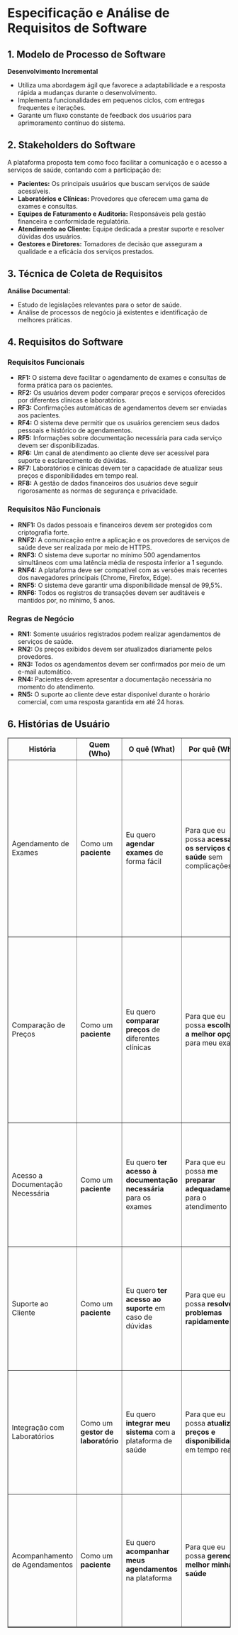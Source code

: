 # Especificação e Análise de Requisitos de Software

## 1. Modelo de Processo de Software
**Desenvolvimento Incremental**

- Utiliza uma abordagem ágil que favorece a adaptabilidade e a resposta rápida a mudanças durante o desenvolvimento.
- Implementa funcionalidades em pequenos ciclos, com entregas frequentes e iterações.
- Garante um fluxo constante de feedback dos usuários para aprimoramento contínuo do sistema.

## 2. Stakeholders do Software
A plataforma proposta tem como foco facilitar a comunicação e o acesso a serviços de saúde, contando com a participação de:

- **Pacientes:** Os principais usuários que buscam serviços de saúde acessíveis.
- **Laboratórios e Clínicas:** Provedores que oferecem uma gama de exames e consultas.
- **Equipes de Faturamento e Auditoria:** Responsáveis pela gestão financeira e conformidade regulatória.
- **Atendimento ao Cliente:** Equipe dedicada a prestar suporte e resolver dúvidas dos usuários.
- **Gestores e Diretores:** Tomadores de decisão que asseguram a qualidade e a eficácia dos serviços prestados.

## 3. Técnica de Coleta de Requisitos
**Análise Documental:**

- Estudo de legislações relevantes para o setor de saúde.
- Análise de processos de negócio já existentes e identificação de melhores práticas.

## 4. Requisitos do Software

### Requisitos Funcionais
- **RF1:** O sistema deve facilitar o agendamento de exames e consultas de forma prática para os pacientes.
- **RF2:** Os usuários devem poder comparar preços e serviços oferecidos por diferentes clínicas e laboratórios.
- **RF3:** Confirmações automáticas de agendamentos devem ser enviadas aos pacientes.
- **RF4:** O sistema deve permitir que os usuários gerenciem seus dados pessoais e histórico de agendamentos.
- **RF5:** Informações sobre documentação necessária para cada serviço devem ser disponibilizadas.
- **RF6:** Um canal de atendimento ao cliente deve ser acessível para suporte e esclarecimento de dúvidas.
- **RF7:** Laboratórios e clínicas devem ter a capacidade de atualizar seus preços e disponibilidades em tempo real.
- **RF8:** A gestão de dados financeiros dos usuários deve seguir rigorosamente as normas de segurança e privacidade.

### Requisitos Não Funcionais
- **RNF1:** Os dados pessoais e financeiros devem ser protegidos com criptografia forte.
- **RNF2:** A comunicação entre a aplicação e os provedores de serviços de saúde deve ser realizada por meio de HTTPS.
- **RNF3:** O sistema deve suportar no mínimo 500 agendamentos simultâneos com uma latência média de resposta inferior a 1 segundo.
- **RNF4:** A plataforma deve ser compatível com as versões mais recentes dos navegadores principais (Chrome, Firefox, Edge).
- **RNF5:** O sistema deve garantir uma disponibilidade mensal de 99,5%.
- **RNF6:** Todos os registros de transações devem ser auditáveis e mantidos por, no mínimo, 5 anos.

### Regras de Negócio
- **RN1:** Somente usuários registrados podem realizar agendamentos de serviços de saúde.
- **RN2:** Os preços exibidos devem ser atualizados diariamente pelos provedores.
- **RN3:** Todos os agendamentos devem ser confirmados por meio de um e-mail automático.
- **RN4:** Pacientes devem apresentar a documentação necessária no momento do atendimento.
- **RN5:** O suporte ao cliente deve estar disponível durante o horário comercial, com uma resposta garantida em até 24 horas.




## 6. Histórias de Usuário 

<table border="1" cellpadding="10" cellspacing="0">
  <thead>
    <tr>
      <th>História</th>
      <th>Quem (Who)</th>
      <th>O quê (What)</th>
      <th>Por quê (Why)</th>
      <th>Critérios de Aceitação</th>
    </tr>
  </thead>
  <tbody>
    <tr>
      <td>Agendamento de Exames</td>
      <td>Como um <strong>paciente</strong></td>
      <td>Eu quero <strong>agendar exames</strong> de forma fácil</td>
      <td>Para que eu possa <strong>acessar os serviços de saúde</strong> sem complicações</td>
      <td>
        <ul>
          <li>O paciente deve poder selecionar data e horário para o exame.</li>
          <li>O sistema deve enviar uma confirmação por e-mail após o agendamento.</li>
          <li>O paciente deve ter a opção de cancelar ou alterar o agendamento.</li>
        </ul>
      </td>
    </tr>
    <tr>
      <td>Comparação de Preços</td>
      <td>Como um <strong>paciente</strong></td>
      <td>Eu quero <strong>comparar preços</strong> de diferentes clínicas</td>
      <td>Para que eu possa <strong>escolher a melhor opção</strong> para meu exame</td>
      <td>
        <ul>
          <li>O sistema deve apresentar uma lista de clínicas e preços dos exames.</li>
          <li>Os preços devem ser atualizados diariamente pelos provedores.</li>
          <li>O paciente deve poder filtrar resultados por tipo de exame e localização.</li>
        </ul>
      </td>
    </tr>
    <tr>
      <td>Acesso a Documentação Necessária</td>
      <td>Como um <strong>paciente</strong></td>
      <td>Eu quero <strong>ter acesso à documentação necessária</strong> para os exames</td>
      <td>Para que eu possa <strong>me preparar adequadamente</strong> para o atendimento</td>
      <td>
        <ul>
          <li>O sistema deve listar a documentação necessária para cada tipo de exame.</li>
          <li>As informações devem ser acessíveis na área do paciente.</li>
        </ul>
      </td>
    </tr>
    <tr>
      <td>Suporte ao Cliente</td>
      <td>Como um <strong>paciente</strong></td>
      <td>Eu quero <strong>ter acesso ao suporte</strong> em caso de dúvidas</td>
      <td>Para que eu possa <strong>resolver problemas rapidamente</strong></td>
      <td>
        <ul>
          <li>O sistema deve disponibilizar um canal de atendimento via chat ou telefone.</li>
          <li>O tempo de resposta para dúvidas deve ser inferior a 24 horas.</li>
        </ul>
      </td>
    </tr>
    <tr>
      <td>Integração com Laboratórios</td>
      <td>Como um <strong>gestor de laboratório</strong></td>
      <td>Eu quero <strong>integrar meu sistema</strong> com a plataforma de saúde</td>
      <td>Para que eu possa <strong>atualizar preços e disponibilidades</strong> em tempo real</td>
      <td>
        <ul>
          <li>A plataforma deve permitir a atualização de dados de forma segura.</li>
          <li>As informações devem ser refletidas em tempo real para os pacientes.</li>
        </ul>
      </td>
    </tr>
    <tr>
      <td>Acompanhamento de Agendamentos</td>
      <td>Como um <strong>paciente</strong></td>
      <td>Eu quero <strong>acompanhar meus agendamentos</strong> na plataforma</td>
      <td>Para que eu possa <strong>gerenciar melhor minha saúde</strong></td>
      <td>
        <ul>
          <li>O paciente deve ter uma lista de todos os agendamentos futuros.</li>
          <li>O sistema deve enviar lembretes de agendamento 24 horas antes do exame.</li>
        </ul>
      </td>
    </tr>
  </tbody>
</table>

